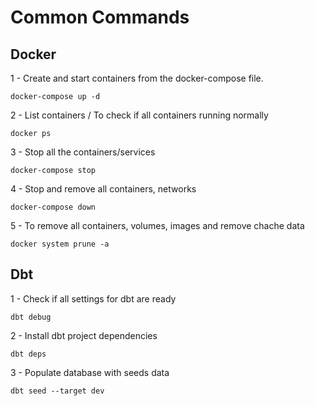 # Common Commands

## Docker

1 - Create and start containers from the docker-compose file.
```
docker-compose up -d
``` 

2 - List containers / To check if all containers running normally
```
docker ps
```

3 - Stop all the containers/services
```
docker-compose stop
``` 

4 - Stop and remove all containers, networks
```
docker-compose down
```

5 - To remove all containers, volumes, images and remove chache data
```
docker system prune -a
```

## Dbt

1 - Check if all settings for dbt are ready
```
dbt debug
```

2 - Install dbt project dependencies
```
dbt deps
```

3 - Populate database with seeds data
```
dbt seed --target dev
```